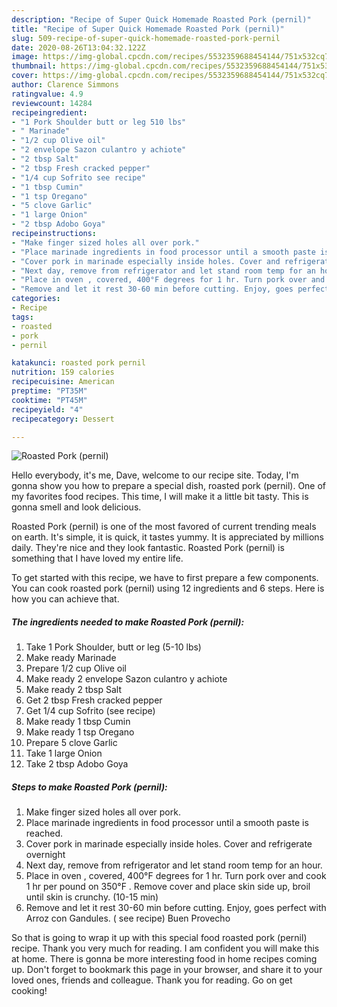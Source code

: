 ```yaml
---
description: "Recipe of Super Quick Homemade Roasted Pork (pernil)"
title: "Recipe of Super Quick Homemade Roasted Pork (pernil)"
slug: 509-recipe-of-super-quick-homemade-roasted-pork-pernil
date: 2020-08-26T13:04:32.122Z
image: https://img-global.cpcdn.com/recipes/5532359688454144/751x532cq70/roasted-pork-pernil-recipe-main-photo.jpg
thumbnail: https://img-global.cpcdn.com/recipes/5532359688454144/751x532cq70/roasted-pork-pernil-recipe-main-photo.jpg
cover: https://img-global.cpcdn.com/recipes/5532359688454144/751x532cq70/roasted-pork-pernil-recipe-main-photo.jpg
author: Clarence Simmons
ratingvalue: 4.9
reviewcount: 14284
recipeingredient:
- "1 Pork Shoulder butt or leg 510 lbs"
- " Marinade"
- "1/2 cup Olive oil"
- "2 envelope Sazon culantro y achiote"
- "2 tbsp Salt"
- "2 tbsp Fresh cracked pepper"
- "1/4 cup Sofrito see recipe"
- "1 tbsp Cumin"
- "1 tsp Oregano"
- "5 clove Garlic"
- "1 large Onion"
- "2 tbsp Adobo Goya"
recipeinstructions:
- "Make finger sized holes all over pork."
- "Place marinade ingredients in food processor until a smooth paste is reached."
- "Cover pork in marinade especially inside holes. Cover and refrigerate overnight"
- "Next day, remove from refrigerator and let stand room temp for an hour."
- "Place in oven , covered, 400°F degrees for 1 hr. Turn pork over and cook 1 hr per pound on 350°F . Remove cover and place skin side up, broil until skin is crunchy. (10-15 min)"
- "Remove and let it rest 30-60 min before cutting. Enjoy, goes perfect with Arroz con Gandules. ( see recipe) Buen Provecho"
categories:
- Recipe
tags:
- roasted
- pork
- pernil

katakunci: roasted pork pernil 
nutrition: 159 calories
recipecuisine: American
preptime: "PT35M"
cooktime: "PT45M"
recipeyield: "4"
recipecategory: Dessert

---
```



![Roasted Pork (pernil)](https://img-global.cpcdn.com/recipes/5532359688454144/751x532cq70/roasted-pork-pernil-recipe-main-photo.jpg)

Hello everybody, it's me, Dave, welcome to our recipe site. Today, I'm gonna show you how to prepare a special dish, roasted pork (pernil). One of my favorites food recipes. This time, I will make it a little bit tasty. This is gonna smell and look delicious.



Roasted Pork (pernil) is one of the most favored of current trending meals on earth. It's simple, it is quick, it tastes yummy. It is appreciated by millions daily. They're nice and they look fantastic. Roasted Pork (pernil) is something that I have loved my entire life.


To get started with this recipe, we have to first prepare a few components. You can cook roasted pork (pernil) using 12 ingredients and 6 steps. Here is how you can achieve that.

<!--inarticleads1-->

##### The ingredients needed to make Roasted Pork (pernil):

1. Take 1 Pork Shoulder, butt or leg (5-10 lbs)
1. Make ready  Marinade
1. Prepare 1/2 cup Olive oil
1. Make ready 2 envelope Sazon culantro y achiote
1. Make ready 2 tbsp Salt
1. Get 2 tbsp Fresh cracked pepper
1. Get 1/4 cup Sofrito (see recipe)
1. Make ready 1 tbsp Cumin
1. Make ready 1 tsp Oregano
1. Prepare 5 clove Garlic
1. Take 1 large Onion
1. Take 2 tbsp Adobo Goya




<!--inarticleads2-->

##### Steps to make Roasted Pork (pernil):

1. Make finger sized holes all over pork.
1. Place marinade ingredients in food processor until a smooth paste is reached.
1. Cover pork in marinade especially inside holes. Cover and refrigerate overnight
1. Next day, remove from refrigerator and let stand room temp for an hour.
1. Place in oven , covered, 400°F degrees for 1 hr. Turn pork over and cook 1 hr per pound on 350°F . Remove cover and place skin side up, broil until skin is crunchy. (10-15 min)
1. Remove and let it rest 30-60 min before cutting. Enjoy, goes perfect with Arroz con Gandules. ( see recipe) Buen Provecho




So that is going to wrap it up with this special food roasted pork (pernil) recipe. Thank you very much for reading. I am confident you will make this at home. There is gonna be more interesting food in home recipes coming up. Don't forget to bookmark this page in your browser, and share it to your loved ones, friends and colleague. Thank you for reading. Go on get cooking!
